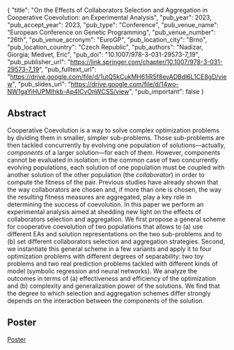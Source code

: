 {
  "title": "On the Effects of Collaborators Selection and Aggregation in Cooperative Coevolution: an Experimental Analysis",
  "pub_year": 2023,
  "pub_accept_year": 2023,
  "pub_type": "Conference",
  "pub_venue_name": "European Conference on Genetic Programming",
  "pub_venue_number": "26th",
  "pub_venue_acronym": "EuroGP",
  "pub_location_city": "Brno",
  "pub_location_country": "Czech Republic",
  "pub_authors": "Nadizar, Giorgia; Medvet, Eric",
  "pub_doi": "10.1007/978-3-031-29573-7_19",
  "pub_publisher_url": "https://link.springer.com/chapter/10.1007/978-3-031-29573-7_19",
  "pub_fulltext_url": "https://drive.google.com/file/d/1utQ5kCukMH61jR5f8evADBdl6L1CE8gD/view",
  "pub_slides_url": "https://drive.google.com/file/d/14wo-NW1gaYiHUPMIhkb-Ap4ICvOnWCSS/view",
  "pub_important": false
}

## Abstract
Cooperative Coevolution is a way to solve complex optimization problems by dividing them in smaller, simpler sub-problems. Those sub-problems are then tackled concurrently by evolving one population of solutions—actually, *components* of a larger solution—for each of them. However, components cannot be evaluated in isolation: in the common case of two concurrently evolving populations, each solution of one population must be coupled with another solution of the other population (the *collaborator*) in order to compute the fitness of the pair. Previous studies have already shown that the way collaborators are chosen and, if more than one is chosen, the way the resulting fitness measures are aggregated, play a key role in determining the success of coevolution. In this paper we perform an experimental analysis aimed at shedding new light on the effects of collaborators selection and aggregation. We first propose a general scheme for cooperative coevolution of two populations that allows to (a) use different EAs and solution representations on the two sub-problems and to (b) set different collaborators selection and aggregation strategies. Second, we instantiate this general scheme in a few variants and apply it to four optimization problems with different degrees of separability: two toy problems and two real prediction problems tackled with different kinds of model (symbolic regression and neural networks). We analyze the outcomes in terms of (a) effectiveness and efficiency of the optimization and (b) complexity and generalization power of the solutions. We find that the degree to which selection and aggregation schemes differ strongly depends on the interaction between the components of the solution.

## Poster
[Poster](https://drive.google.com/file/d/1-1SPyLVSgyT9m2Loqj_vCSwNLjZUjMYD/view)